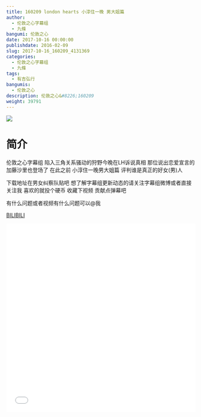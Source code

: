 ```yaml
---
title: 160209 london hearts 小淳住一晚 男大姐篇
author: 
  - 伦敦之心字幕组
  - 九條
bangumi: 伦敦之心
date: 2017-10-16 00:00:00
publishdate: 2016-02-09
slug: 2017-10-16_160209_4131369
categories: 
  - 伦敦之心字幕组
  - 九條
tags: 
  - 有吉弘行
bangumis: 
  - 伦敦之心
description: 伦敦之心&#8226;160209
weight: 39791
---
```


![](https://i.imgur.com/15uFoIZ.jpg)

# 简介  
伦敦之心字幕组 陷入三角关系骚动的狩野今晚在LH诉说真相 那位说出恋爱宣言的加藤沙里也登场了 在此之前 小淳住一晚男大姐篇 评判谁是真正的好女(男)人 


下载地址在男女纠察队贴吧 想了解字幕组更新动态的请关注字幕组微博或者直接关注我 喜欢的就投个硬币 收藏下视频 贡献点弹幕吧


有什么问题或者视频有什么问题可以@我

  [BILIBILI](https://www.bilibili.com/video/av4131369/)


  <iframe src="//www.bilibili.com/html/html5player.html?cid=6670702&aid=4131369" width="100%" height="500" frameborder="0" allowfullscreen="allowfullscreen"></iframe>
